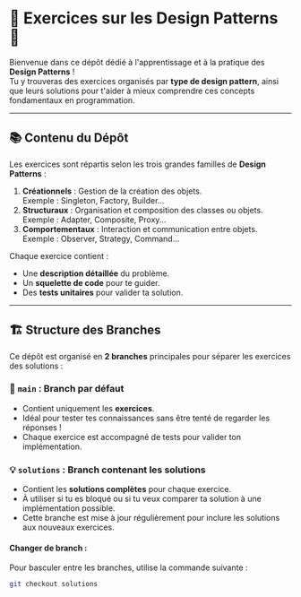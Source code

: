# 🌟 Exercices sur les Design Patterns 🌟

Bienvenue dans ce dépôt dédié à l'apprentissage et à la pratique des **Design Patterns** !  
Tu y trouveras des exercices organisés par **type de design pattern**, ainsi que leurs solutions pour t'aider à mieux comprendre ces concepts fondamentaux en programmation.

---

## 📚 Contenu du Dépôt

Les exercices sont répartis selon les trois grandes familles de **Design Patterns** :

1. **Créationnels** : Gestion de la création des objets.  
   Exemple : Singleton, Factory, Builder...
2. **Structuraux** : Organisation et composition des classes ou objets.  
   Exemple : Adapter, Composite, Proxy...
3. **Comportementaux** : Interaction et communication entre objets.  
   Exemple : Observer, Strategy, Command...

Chaque exercice contient :
- Une **description détaillée** du problème.
- Un **squelette de code** pour te guider.
- Des **tests unitaires** pour valider ta solution.

---

## 🏗️ Structure des Branches

Ce dépôt est organisé en **2 branches** principales pour séparer les exercices des solutions :

### 🔀 `main` : Branch par défaut
- Contient uniquement les **exercices**.
- Idéal pour tester tes connaissances sans être tenté de regarder les réponses !
- Chaque exercice est accompagné de tests pour valider ton implémentation.

### 💡 `solutions` : Branch contenant les solutions
- Contient les **solutions complètes** pour chaque exercice.
- À utiliser si tu es bloqué ou si tu veux comparer ta solution à une implémentation possible.
- Cette branche est mise à jour régulièrement pour inclure les solutions aux nouveaux exercices.

#### Changer de branch :
Pour basculer entre les branches, utilise la commande suivante :
```bash
git checkout solutions
```